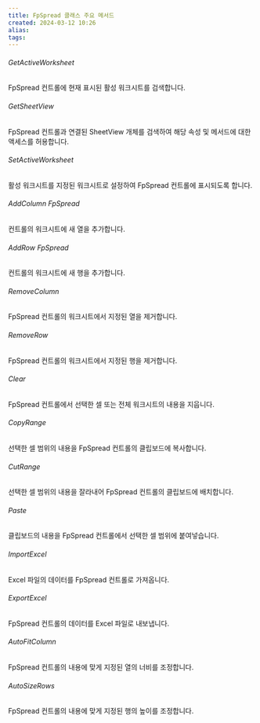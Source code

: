 ```yaml
---
title: FpSpread 클래스 주요 메서드
created: 2024-03-12 10:26
alias:
tags:
---
```

###### GetActiveWorksheet 
FpSpread 컨트롤에 현재 표시된 활성 워크시트를 검색합니다.

###### GetSheetView 
FpSpread 컨트롤과 연결된 SheetView 개체를 검색하여 해당 속성 및 메서드에 대한 액세스를 허용합니다.

###### SetActiveWorksheet 
활성 워크시트를 지정된 워크시트로 설정하여 FpSpread 컨트롤에 표시되도록 합니다.

###### AddColumn FpSpread 
컨트롤의 워크시트에 새 열을 추가합니다.

###### AddRow FpSpread 
컨트롤의 워크시트에 새 행을 추가합니다.

###### RemoveColumn 
FpSpread 컨트롤의 워크시트에서 지정된 열을 제거합니다.

###### RemoveRow 
FpSpread 컨트롤의 워크시트에서 지정된 행을 제거합니다.

###### Clear
FpSpread 컨트롤에서 선택한 셀 또는 전체 워크시트의 내용을 지웁니다.

###### CopyRange 
선택한 셀 범위의 내용을 FpSpread 컨트롤의 클립보드에 복사합니다.

###### CutRange 
선택한 셀 범위의 내용을 잘라내어 FpSpread 컨트롤의 클립보드에 배치합니다.

###### Paste
클립보드의 내용을 FpSpread 컨트롤에서 선택한 셀 범위에 붙여넣습니다.

###### ImportExcel 
Excel 파일의 데이터를 FpSpread 컨트롤로 가져옵니다.

###### ExportExcel 
FpSpread 컨트롤의 데이터를 Excel 파일로 내보냅니다.

###### AutoFitColumn 
FpSpread 컨트롤의 내용에 맞게 지정된 열의 너비를 조정합니다.

###### AutoSizeRows 
FpSpread 컨트롤의 내용에 맞게 지정된 행의 높이를 조정합니다.

